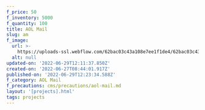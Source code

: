 ```yaml
---
f_price: 50
f_inventory: 5000
f_quantity: 100
title: AOL Mail
slug: am
f_image:
  url: >-
    https://uploads-ssl.webflow.com/62bac03c43a108e7ee1f1de4/62bac03c43a10815b01f1e2c_4.png
  alt: null
updated-on: '2022-06-29T12:11:37.850Z'
created-on: '2022-06-27T08:44:01.917Z'
published-on: '2022-06-29T12:23:34.588Z'
f_category: AOL Mail
f_precautions: cms/precautions/aol-mail.md
layout: '[projects].html'
tags: projects
---
```



